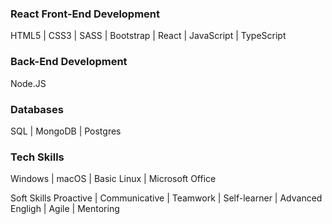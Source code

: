 <!--# Hi there 👋

- 😄 [Linkedin profile](https://www.linkedin.com/in/jafet-solano-394684208/)
 - 🌱 I’m currently learning React and React Native
- 👯 I’m looking to collaborate on React projects
## Works 😄
### React
- ⚡ [Rick and morty React app](https://jasomar.github.io/react-rick-and-morty/)
- ⚡ [First CRUD React](https://react-rtk-crud.vercel.app)
- ⚡ [Ecommerce Design ](https://react-ecommerce-desing.vercel.app)

### HTML5 + CSS3 Responsive
-  ⚡[Furniture Store](https://ecommerce-css.vercel.app)
-  ⚡[TechPRO](https://headset-phi.vercel.app)
-  ⚡[ArquitecturaBosque](https://arqui-ruddy.vercel.app)-->



### React Front-End Development
HTML5 | CSS3 | SASS | Bootstrap | React | JavaScript | TypeScript

### Back-End Development
Node.JS

### Databases
SQL | MongoDB | Postgres

### Tech Skills
Windows | macOS | Basic Linux | Microsoft Office

Soft Skills
Proactive | Communicative | Teamwork | Self-learner | Advanced Engligh | Agile | Mentoring


<!-- - ⚡ [Admin Panel React](https://tempale-react.vercel.app)

⚡ [First Node App](https://node-webserve-production.up.railway.app)-->
<!--
**jasomar/jasomar** is a ✨ _special_ ✨ repository because its `README.md` (this file) appears on your GitHub profile.

Here are some ideas to get you started:

- 🔭 I’m currently working on ...
- 🌱 I’m currently learning ...
- 👯 I’m looking to collaborate on ...
- 🤔 I’m looking for help with ...
- 💬 Ask me about ...
- 📫 How to reach me: ...
- 😄 Pronouns: ...
- ⚡ Fun fact: ...
-->
